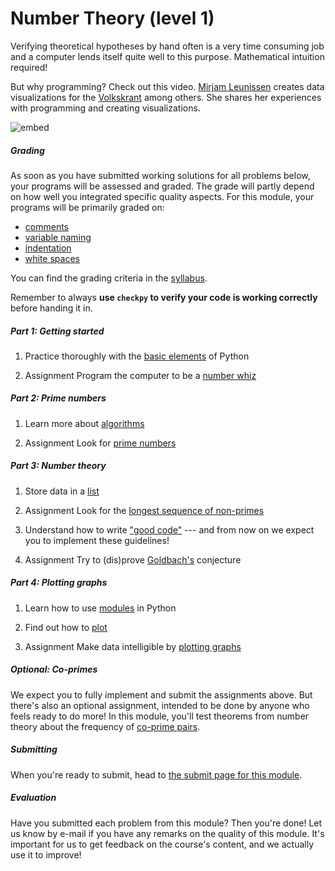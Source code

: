 # Number Theory (level 1)

Verifying theoretical hypotheses by hand often is a very time consuming job and a computer lends itself quite well to this purpose. Mathematical intuition required!

But why programming? Check out this video. [Mirjam Leunissen](http://www.dutchdatadesign.nl) creates data visualizations for the [Volkskrant](https://www.volkskrant.nl/kijkverder/2015/klimaatkennis/) among others. She shares her experiences with programming and creating visualizations.

![embed](https://player.vimeo.com/video/235229540)

##### Grading

As soon as you have submitted working solutions for all problems below, your programs will be assessed and graded. The grade will partly depend on how well you integrated specific quality aspects. For this module, your programs will be primarily graded on:

* [comments](/reference/style-guide#comments)
* [variable naming](/reference/style-guide#variables)
* [indentation](/reference/style-guide#indentation)
* [white spaces](/reference/style-guide#blank-lines-and-extra-spaces)

You can find the grading criteria in the [syllabus](/syllabus#feedback).

Remember to always **use `checkpy` to verify your code is working correctly** before handing it in.

##### Part 1: Getting started

1. Practice thoroughly with the [basic elements](/numbers/basics) of Python

2. <span class="badge badge-primary">Assignment</span> Program the computer to be a [number whiz](/numbers/whiz)

##### Part 2: Prime numbers

1. Learn more about [algorithms](/numbers/algorithms)

3. <span class="badge badge-primary">Assignment</span> Look for [prime numbers](/numbers/primes)

##### Part 3: Number theory

1. Store data in a [list](/numbers/lists)

2. <span class="badge badge-primary">Assignment</span> Look for the [longest sequence of non-primes](/numbers/sequence)

3. Understand how to write ["good code"](/numbers/style-guide) --- and from now on we expect you to implement these guidelines!

4. <span class="badge badge-primary">Assignment</span> Try to (dis)prove [Goldbach's](/numbers/goldbach) conjecture

##### Part 4: Plotting graphs

1. Learn how to use [modules](/numbers/modules) in Python

2. Find out how to [plot](/numbers/plotting)

3. <span class="badge badge-primary">Assignment</span> Make data intelligible by [plotting graphs](/numbers/plot)

##### Optional: Co-primes

We expect you to fully implement and submit the assignments above. But there's also an optional assignment, intended to be done by anyone who feels ready to do more! In this module, you'll test theorems from number theory about the frequency of [co-prime pairs](/numbers/co-primes).

##### Submitting

When you're ready to submit, head to [the submit page for this module](/numbers/submit).

##### Evaluation

Have you submitted each problem from this module? Then you're done! Let us know by e-mail if you have any remarks on the quality of this module. It's important for us to get feedback on the course's content, and we actually use it to improve!
